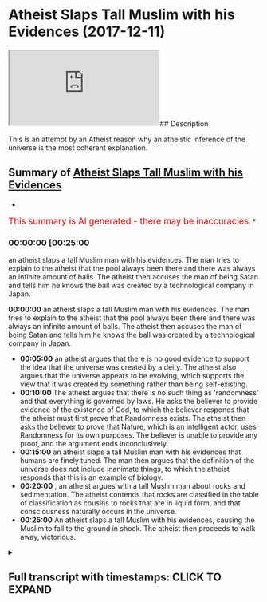# Atheist Slaps Tall Muslim with his Evidences (2017-12-11)

<iframe loading='lazy' src='https://www.youtube.com/embed/tbsTo5woXs4'></iframe>## Description

This is an attempt by an Atheist reason why an atheistic inference of the universe is the most coherent explanation.

## Summary of [Atheist Slaps Tall Muslim with his Evidences](https://www.youtube.com/watch?v=tbsTo5woXs4)


*

<span style="color:red; font-size:125%">This summary is AI generated - there may be inaccuracies</span>. [](/)*

### <a onclick="modifyYTiframeseektime('1500')">00:00:00 [00:25:00</a>

an atheist slaps a tall Muslim man with his evidences. The man tries to explain to the atheist that the pool always been there and there was always an infinite amount of balls. The atheist then accuses the man of being Satan and tells him he knows the ball was created by a technological company in Japan.

**<a onclick="modifyYTiframeseektime('0')">00:00:00</a>** an atheist slaps a tall Muslim man with his evidences. The man tries to explain to the atheist that the pool always been there and there was always an infinite amount of balls. The atheist then accuses the man of being Satan and tells him he knows the ball was created by a technological company in Japan.
* **<a onclick="modifyYTiframeseektime('300')">00:05:00</a>**  an atheist argues that there is no good evidence to support the idea that the universe was created by a deity. The atheist also argues that the universe appears to be evolving, which supports the view that it was created by something rather than being self-existing.
* **<a onclick="modifyYTiframeseektime('600')">00:10:00</a>** The atheist argues that there is no such thing as 'randomness' and that everything is governed by laws. He asks the believer to provide evidence of the existence of God, to which the believer responds that the atheist must first prove that Randomness exists. The atheist then asks the believer to prove that Nature, which is an intelligent actor, uses Randomness for its own purposes. The believer is unable to provide any proof, and the argument ends inconclusively.
* **<a onclick="modifyYTiframeseektime('900')">00:15:00</a>**  an atheist slaps a tall Muslim man with his evidences that humans are finely tuned. The man then argues that the definition of the universe does not include inanimate things, to which the atheist responds that this is an example of biology.
* **<a onclick="modifyYTiframeseektime('1200')">00:20:00</a>** , an atheist argues with a tall Muslim man about rocks and sedimentation. The atheist contends that rocks are classified in the table of classification as cousins to rocks that are in liquid form, and that consciousness naturally occurs in the universe.
* **<a onclick="modifyYTiframeseektime('1500')">00:25:00</a>** An atheist slaps a tall Muslim with his evidences, causing the Muslim to fall to the ground in shock. The atheist then proceeds to walk away, victorious.

<details><summary><h2>Full transcript with timestamps: CLICK TO EXPAND</h2></summary>

<a onclick="modifyYTiframeseektime('0)')">0:00:00 [Music]</a>
<a onclick="modifyYTiframeseektime('16)')">0:00:16 [Music]</a>
<a onclick="modifyYTiframeseektime('24)')">0:00:24 you can depend upon something else and</a>
<a onclick="modifyYTiframeseektime('27)')">0:00:27 there must be one independent thing the</a>
<a onclick="modifyYTiframeseektime('35)')">0:00:35 fine-tuning argument that everything is</a>
<a onclick="modifyYTiframeseektime('37)')">0:00:37 so finely tuned that everything is so</a>
<a onclick="modifyYTiframeseektime('39)')">0:00:39 precisely measured the gravitational</a>
<a onclick="modifyYTiframeseektime('41)')">0:00:41 constant and the electromagnetic concert</a>
<a onclick="modifyYTiframeseektime('44)')">0:00:44 the habit will be different then the</a>
<a onclick="modifyYTiframeseektime('47)')">0:00:47 universe wouldn't exist in the way it</a>
<a onclick="modifyYTiframeseektime('48)')">0:00:48 would be and it would maintain human for</a>
<a onclick="modifyYTiframeseektime('50)')">0:00:50 any line I'm sure I don't because I feel</a>
<a onclick="modifyYTiframeseektime('60)')">0:01:00 like let me tell you why first and</a>
<a onclick="modifyYTiframeseektime('66)')">0:01:06 foremost our border for him because</a>
<a onclick="modifyYTiframeseektime('69)')">0:01:09 we've said this before and we know the</a>
<a onclick="modifyYTiframeseektime('71)')">0:01:11 are enjoying this</a>
<a onclick="modifyYTiframeseektime('76)')">0:01:16 [Music]</a>
<a onclick="modifyYTiframeseektime('85)')">0:01:25 I want to put this in a layman's term</a>
<a onclick="modifyYTiframeseektime('94)')">0:01:34 imagine we walk here in school now how</a>
<a onclick="modifyYTiframeseektime('100)')">0:01:40 you doing little right so imagine we're</a>
<a onclick="modifyYTiframeseektime('107)')">0:01:47 here in Kona and we see a big pool over</a>
<a onclick="modifyYTiframeseektime('111)')">0:01:51 what are you talking about he said to</a>
<a onclick="modifyYTiframeseektime('128)')">0:02:08 you or you say to him what's this board</a>
<a onclick="modifyYTiframeseektime('130)')">0:02:10 where did it come from</a>
<a onclick="modifyYTiframeseektime('132)')">0:02:12 so you turn around to it or he saw he</a>
<a onclick="modifyYTiframeseektime('135)')">0:02:15 turns around - you said you know that</a>
<a onclick="modifyYTiframeseektime('138)')">0:02:18 ball it was always there we know that</a>
<a onclick="modifyYTiframeseektime('150)')">0:02:30 can't you go by that guy says to give me</a>
<a onclick="modifyYTiframeseektime('153)')">0:02:33 another explanation</a>
<a onclick="modifyYTiframeseektime('153)')">0:02:33 so it says no this is this is one of an</a>
<a onclick="modifyYTiframeseektime('156)')">0:02:36 infinite amount of balls that existed so</a>
<a onclick="modifyYTiframeseektime('159)')">0:02:39 you gonna say look I mean please just</a>
<a onclick="modifyYTiframeseektime('161)')">0:02:41 appeal to my common sense where did the</a>
<a onclick="modifyYTiframeseektime('163)')">0:02:43 ball come from so you go back to this</a>
<a onclick="modifyYTiframeseektime('165)')">0:02:45 man</a>
<a onclick="modifyYTiframeseektime('166)')">0:02:46 and he says you look the portal sorry</a>
<a onclick="modifyYTiframeseektime('169)')">0:02:49 dad or you say just I would say well</a>
<a onclick="modifyYTiframeseektime('172)')">0:02:52 probably the first thing I would</a>
<a onclick="modifyYTiframeseektime('173)')">0:02:53 question if he says always been</a>
<a onclick="modifyYTiframeseektime('178)')">0:02:58 completely one of us either exactly so</a>
<a onclick="modifyYTiframeseektime('189)')">0:03:09 you say to him I don't believe you right</a>
<a onclick="modifyYTiframeseektime('191)')">0:03:11 so he's going to say okay in the</a>
<a onclick="modifyYTiframeseektime('193)')">0:03:13 infinitive give me something simple that</a>
<a onclick="modifyYTiframeseektime('196)')">0:03:16 I can understand where did the food come</a>
<a onclick="modifyYTiframeseektime('199)')">0:03:19 from</a>
<a onclick="modifyYTiframeseektime('199)')">0:03:19 then he turns around and says you know</a>
<a onclick="modifyYTiframeseektime('201)')">0:03:21 what but this is not the ball always won</a>
<a onclick="modifyYTiframeseektime('208)')">0:03:28 the pool just ins just leave it all we</a>
<a onclick="modifyYTiframeseektime('221)')">0:03:41 see is a hovering voice you want you ask</a>
<a onclick="modifyYTiframeseektime('224)')">0:03:44 him where the ball has come from you ask</a>
<a onclick="modifyYTiframeseektime('226)')">0:03:46 him</a>
<a onclick="modifyYTiframeseektime('227)')">0:03:47 has the ball he says it's always been</a>
<a onclick="modifyYTiframeseektime('229)')">0:03:49 there then he says there was an infinite</a>
<a onclick="modifyYTiframeseektime('230)')">0:03:50 amount of deals and then he says you</a>
<a onclick="modifyYTiframeseektime('232)')">0:03:52 know the pool just is what the boot</a>
<a onclick="modifyYTiframeseektime('235)')">0:03:55 created itself why don't we set you the</a>
<a onclick="modifyYTiframeseektime('237)')">0:03:57 book credit so he says the ball trail is</a>
<a onclick="modifyYTiframeseektime('241)')">0:04:01 something for you Satan</a>
<a onclick="modifyYTiframeseektime('246)')">0:04:06 I'm sorry and he tells me I know that</a>
<a onclick="modifyYTiframeseektime('288)')">0:04:48 ball was created by and then he started</a>
<a onclick="modifyYTiframeseektime('291)')">0:04:51 telling you the characters of let's say</a>
<a onclick="modifyYTiframeseektime('294)')">0:04:54 a technological company in Japan and he</a>
<a onclick="modifyYTiframeseektime('297)')">0:04:57 says this poor here is been trained by</a>
<a onclick="modifyYTiframeseektime('298)')">0:04:58 car twice it has a creator would you</a>
<a onclick="modifyYTiframeseektime('309)')">0:05:09 the wheel even aboard in this rock</a>
<a onclick="modifyYTiframeseektime('326)')">0:05:26 called the a planet called the earth in</a>
<a onclick="modifyYTiframeseektime('330)')">0:05:30 a solar system in the Milky Way in the</a>
<a onclick="modifyYTiframeseektime('332)')">0:05:32 universe that's what we are I want to</a>
<a onclick="modifyYTiframeseektime('336)')">0:05:36 put you map simply spoken we are on</a>
<a onclick="modifyYTiframeseektime('341)')">0:05:41 we're aside the board and subscribe if</a>
<a onclick="modifyYTiframeseektime('344)')">0:05:44 you want to ask the question worthy the</a>
<a onclick="modifyYTiframeseektime('345)')">0:05:45 board come from atheists will say either</a>
<a onclick="modifyYTiframeseektime('348)')">0:05:48 sir motive us either the portal was</a>
<a onclick="modifyYTiframeseektime('351)')">0:05:51 existed in some kind of contraction and</a>
<a onclick="modifyYTiframeseektime('355)')">0:05:55 expansion state</a>
<a onclick="modifyYTiframeseektime('358)')">0:05:58 [Applause]</a>
<a onclick="modifyYTiframeseektime('364)')">0:06:04 or you can say the human beings are just</a>
<a onclick="modifyYTiframeseektime('402)')">0:06:42 because you have something</a>
<a onclick="modifyYTiframeseektime('411)')">0:06:51 [Music]</a>
<a onclick="modifyYTiframeseektime('419)')">0:06:59 I mean you'd have to describe what the</a>
<a onclick="modifyYTiframeseektime('427)')">0:07:07 ball looks like but after the soldiers</a>
<a onclick="modifyYTiframeseektime('429)')">0:07:09 hovering board that's going yeah exactly</a>
<a onclick="modifyYTiframeseektime('431)')">0:07:11 the universe sounds like like you said</a>
<a onclick="modifyYTiframeseektime('434)')">0:07:14 it sounds like a technology doesn't</a>
<a onclick="modifyYTiframeseektime('440)')">0:07:20 really but but super dust just one</a>
<a onclick="modifyYTiframeseektime('443)')">0:07:23 second that's the distinction that I met</a>
<a onclick="modifyYTiframeseektime('445)')">0:07:25 it's you tell me why I don't believe in</a>
<a onclick="modifyYTiframeseektime('448)')">0:07:28 the fall of the universe as a creation</a>
<a onclick="modifyYTiframeseektime('450)')">0:07:30 or Creator why not give me one reason no</a>
<a onclick="modifyYTiframeseektime('462)')">0:07:42 that's not good enough I'm afraid</a>
<a onclick="modifyYTiframeseektime('464)')">0:07:44 because let me tell you something what</a>
<a onclick="modifyYTiframeseektime('467)')">0:07:47 is evidence Matt what is evidence to get</a>
<a onclick="modifyYTiframeseektime('469)')">0:07:49 what the AC is safe</a>
<a onclick="modifyYTiframeseektime('470)')">0:07:50 there's no good evidence to show good</a>
<a onclick="modifyYTiframeseektime('472)')">0:07:52 evidence what is it reasonable to say</a>
<a onclick="modifyYTiframeseektime('482)')">0:08:02 that the board created itself all that</a>
<a onclick="modifyYTiframeseektime('486)')">0:08:06 was infinitely there or that it's the</a>
<a onclick="modifyYTiframeseektime('490)')">0:08:10 perfect way of putting it</a>
<a onclick="modifyYTiframeseektime('491)')">0:08:11 the universities are born the growing of</a>
<a onclick="modifyYTiframeseektime('494)')">0:08:14 space</a>
<a onclick="modifyYTiframeseektime('509)')">0:08:29 is when you have either of those options</a>
<a onclick="modifyYTiframeseektime('625)')">0:10:25 it's not intentional design what is it</a>
<a onclick="modifyYTiframeseektime('630)')">0:10:30 okay so is it random and nature now you</a>
<a onclick="modifyYTiframeseektime('633)')">0:10:33 personify nature either nature is either</a>
<a onclick="modifyYTiframeseektime('637)')">0:10:37 nature is is a normal intelligent actor</a>
<a onclick="modifyYTiframeseektime('640)')">0:10:40 or intelligent could you boil it</a>
<a onclick="modifyYTiframeseektime('643)')">0:10:43 intelligent intelligent in their exxor</a>
<a onclick="modifyYTiframeseektime('652)')">0:10:52 all right evolution random mutations</a>
<a onclick="modifyYTiframeseektime('654)')">0:10:54 would you accept randomness okay prove</a>
<a onclick="modifyYTiframeseektime('662)')">0:11:02 that randomness exists today I'm ready</a>
<a onclick="modifyYTiframeseektime('664)')">0:11:04 to accept whatever you say</a>
<a onclick="modifyYTiframeseektime('666)')">0:11:06 I want you to prove that one initiative</a>
<a onclick="modifyYTiframeseektime('667)')">0:11:07 we say we say we say it right I don't</a>
<a onclick="modifyYTiframeseektime('670)')">0:11:10 actually believe good this is a</a>
<a onclick="modifyYTiframeseektime('672)')">0:11:12 different debate so you don't believe it</a>
<a onclick="modifyYTiframeseektime('674)')">0:11:14 I believe it it's possible I'm saying</a>
<a onclick="modifyYTiframeseektime('677)')">0:11:17 there's like for example</a>
<a onclick="modifyYTiframeseektime('679)')">0:11:19 randomness that you have a cat's</a>
<a onclick="modifyYTiframeseektime('681)')">0:11:21 emotional actions random visitors</a>
<a onclick="modifyYTiframeseektime('683)')">0:11:23 operating behind let me tell you</a>
<a onclick="modifyYTiframeseektime('684)')">0:11:24 something about Randall you and I want</a>
<a onclick="modifyYTiframeseektime('686)')">0:11:26 to remember him somewhat ominous</a>
<a onclick="modifyYTiframeseektime('692)')">0:11:32 randomness is a label that human beings</a>
<a onclick="modifyYTiframeseektime('695)')">0:11:35 put on things they don't understand wait</a>
<a onclick="modifyYTiframeseektime('700)')">0:11:40 a minute say that one again randomness</a>
<a onclick="modifyYTiframeseektime('707)')">0:11:47 is a label that human beings put on</a>
<a onclick="modifyYTiframeseektime('710)')">0:11:50 things they don't understand</a>
<a onclick="modifyYTiframeseektime('713)')">0:11:53 when a child looks at the Stars he sees</a>
<a onclick="modifyYTiframeseektime('716)')">0:11:56 a random heap of jumbled celestial</a>
<a onclick="modifyYTiframeseektime('720)')">0:12:00 bodies in the constellation for the</a>
<a onclick="modifyYTiframeseektime('727)')">0:12:07 trial is random for the astronomer the</a>
<a onclick="modifyYTiframeseektime('735)')">0:12:15 university randomly design I want you to</a>
<a onclick="modifyYTiframeseektime('739)')">0:12:19 prove that to me first of all that</a>
<a onclick="modifyYTiframeseektime('741)')">0:12:21 random list existence there's nothing to</a>
<a onclick="modifyYTiframeseektime('743)')">0:12:23 do you're telling me to prove God exists</a>
<a onclick="modifyYTiframeseektime('745)')">0:12:25 you're telling me now to do that</a>
<a onclick="modifyYTiframeseektime('749)')">0:12:29 I want you because now you put in place</a>
<a onclick="modifyYTiframeseektime('753)')">0:12:33 of God nature which is actually known</a>
<a onclick="modifyYTiframeseektime('755)')">0:12:35 intelligent actor which uses this thing</a>
<a onclick="modifyYTiframeseektime('758)')">0:12:38 for randomness which I don't even know</a>
<a onclick="modifyYTiframeseektime('760)')">0:12:40 it</a>
<a onclick="modifyYTiframeseektime('827)')">0:13:47 [Applause]</a>
<a onclick="modifyYTiframeseektime('832)')">0:13:52 we're going back to the hovering on your</a>
<a onclick="modifyYTiframeseektime('853)')">0:14:13 own</a>
<a onclick="modifyYTiframeseektime('868)')">0:14:28 [Music]</a>
<a onclick="modifyYTiframeseektime('911)')">0:15:11 you see what I mean I would just say</a>
<a onclick="modifyYTiframeseektime('961)')">0:16:01 something or someone</a>
<a onclick="modifyYTiframeseektime('1041)')">0:17:21 because of your extradition of the one</a>
<a onclick="modifyYTiframeseektime('1044)')">0:17:24 that is now we look at the definition of</a>
<a onclick="modifyYTiframeseektime('1049)')">0:17:29 the universe if you fill the same two</a>
<a onclick="modifyYTiframeseektime('1051)')">0:17:31 criteria</a>
<a onclick="modifyYTiframeseektime('1053)')">0:17:33 which is expanding and which is floating</a>
<a onclick="modifyYTiframeseektime('1056)')">0:17:36 in space so I'm telling you what it</a>
<a onclick="modifyYTiframeseektime('1058)')">0:17:38 believed in the crater</a>
<a onclick="modifyYTiframeseektime('1068)')">0:17:48 you prove to me you know is to say</a>
<a onclick="modifyYTiframeseektime('1109)')">0:18:29 because humans are finely tuned as well</a>
<a onclick="modifyYTiframeseektime('1113)')">0:18:33 let me go so far in animals objects yes</a>
<a onclick="modifyYTiframeseektime('1123)')">0:18:43 I suppose that's your complaint fine</a>
<a onclick="modifyYTiframeseektime('1126)')">0:18:46 this there is a fine line there is a</a>
<a onclick="modifyYTiframeseektime('1129)')">0:18:49 distinction the line of demarcation</a>
<a onclick="modifyYTiframeseektime('1130)')">0:18:50 between physics chemistry or biology</a>
<a onclick="modifyYTiframeseektime('1135)')">0:18:55 now there is it that there is a line of</a>
<a onclick="modifyYTiframeseektime('1137)')">0:18:57 demarcation between those two - why they</a>
<a onclick="modifyYTiframeseektime('1139)')">0:18:59 study different is this an example of</a>
<a onclick="modifyYTiframeseektime('1148)')">0:19:08 biology you can say mutations you can</a>
<a onclick="modifyYTiframeseektime('1174)')">0:19:34 say survival of the fish you can say</a>
<a onclick="modifyYTiframeseektime('1177)')">0:19:37 intelligence but with inanimate things</a>
<a onclick="modifyYTiframeseektime('1181)')">0:19:41 you cannot say those words they don't</a>
<a onclick="modifyYTiframeseektime('1183)')">0:19:43 apply to the dictionary of physics</a>
<a onclick="modifyYTiframeseektime('1189)')">0:19:49 [Music]</a>
<a onclick="modifyYTiframeseektime('1204)')">0:20:04 they rode as far as I know I'm not a</a>
<a onclick="modifyYTiframeseektime('1207)')">0:20:07 child</a>
<a onclick="modifyYTiframeseektime('1208)')">0:20:08 do what</a>
<a onclick="modifyYTiframeseektime('1219)')">0:20:19 - what if I put a rock somewhere will it</a>
<a onclick="modifyYTiframeseektime('1229)')">0:20:29 change I'm going to be about erosion and</a>
<a onclick="modifyYTiframeseektime('1231)')">0:20:31 sedimentation I'm talking about for</a>
<a onclick="modifyYTiframeseektime('1233)')">0:20:33 biological perspective all I'm talking</a>
<a onclick="modifyYTiframeseektime('1241)')">0:20:41 about the rock family is it in the</a>
<a onclick="modifyYTiframeseektime('1249)')">0:20:49 classification is the rock in liquid</a>
<a onclick="modifyYTiframeseektime('1251)')">0:20:51 accepted in the table of classification</a>
<a onclick="modifyYTiframeseektime('1254)')">0:20:54 where we can say okay this is the</a>
<a onclick="modifyYTiframeseektime('1256)')">0:20:56 cousins rock</a>
<a onclick="modifyYTiframeseektime('1329)')">0:22:09 yes</a>
<a onclick="modifyYTiframeseektime('1333)')">0:22:13 don't</a>
<a onclick="modifyYTiframeseektime('1368)')">0:22:48 [Music]</a>
<a onclick="modifyYTiframeseektime('1417)')">0:23:37 [Music]</a>
<a onclick="modifyYTiframeseektime('1432)')">0:23:52 [Music]</a>
<a onclick="modifyYTiframeseektime('1452)')">0:24:12 [Music]</a>
<a onclick="modifyYTiframeseektime('1479)')">0:24:39 how consciousness</a>
<a onclick="modifyYTiframeseektime('1488)')">0:24:48 okay</a>
<a onclick="modifyYTiframeseektime('1489)')">0:24:49 naturally yes the universe</a>
<a onclick="modifyYTiframeseektime('1517)')">0:25:17 [Music]</a>
<a onclick="modifyYTiframeseektime('1527)')">0:25:27 you</a>
</details>